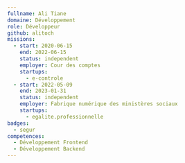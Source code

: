 ```yaml
---
fullname: Ali Tiane
domaine: Développement
role: Développeur
github: alitoch
missions:
  - start: 2020-06-15
    end: 2022-06-15
    status: independent
    employer: Cour des comptes
    startups:
      - e-controle
  - start: 2022-05-09
    end: 2023-01-31
    status: independent
    employer: Fabrique numérique des ministères sociaux
    startups:
      - egalite.professionnelle
badges:
  - segur
competences:
  - Développement Frontend
  - Développement Backend
---
```

